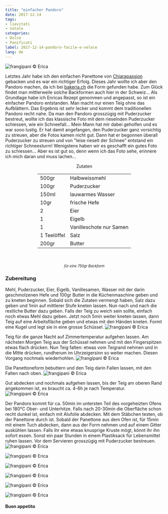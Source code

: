 ```yaml
---
title: "einfacher Pandoro"
date: 2017-12-14
tags:
- lievitati
- natale
categories:
- Dolce
- Panificati
label: 2017-12-14-pandoro-facile-e-veloce
lang: de 
---
```

![](../2017-12-14-pandoro-facile/header.jpg "frangipani © Erica")

Letztes Jahr habe ich den einfachen Panettone von <a href="https://www.chiarapassion.com/2016/12/panettone-facile-veloce.html" target="_blank">Chiarapassion</a> gebacken und es war ein richtiger Erfolg. Dieses Jahr wollte ich aber den Pandoro machen, da ich bei <a href="https://bakeria.ch/pandoro-backform-750g-p-8175.html" target="_blank">bakeria.ch</a> die Form gefunden habe. Zum Glück findet man mittlerweile solche Backformen auch hier in der Schweiz... Als Grundlage habe ich Enricas Rezept genommen und angepasst, so ist ein einfacher Pandoro entstanden. Man macht nur einen Teig ohne das Aufblättern. Das Ergebnis ist sehr lecker und kommt dem traditionellen Pandoro recht nahe. Da man den Pandoro grosszügig mit Puderzucker bestreut, wollte ich das klassische Foto mit dem rieselnden Puderzucker schiessen, wie ein Schneefall... Mein Mann hat mir dabei geholfen und es war sooo lustig. Er hat damit angefangen, den Puderzucker ganz vorsichtig zu streuen, aber die Fotos kamen nicht gut. Dann hat er begonnen überall Puderzucker zu streuen und von "leise rieselt der Schnee" entstand ein richtiger Schneesturm! Wenigstens haben wir es geschafft ein gutes Foto zu schiessen... Aber es ist gut so, denn wenn ich das Foto sehe, erinnere ich mich daran und muss lachen...

<div id="wrapper" style="text-align: center">
  <div id="yourdiv" style="display: inline-block;">
    <div class="ingredients">
      <div class="ingredients-title">Zutaten</div>
      <table>
        <tbody>
          <tr>
            <td>500gr</td>
            <td>Halbweissmehl</td>
          </tr>
          <tr>
            <td>100gr</td>
            <td>Puderzucker</td>
          </tr>
          <tr>
            <td>150ml</td>
            <td>lauwarmes Wasser</td>
          </tr>
          <tr>
            <td>10gr</td>
            <td>frische Hefe</td>
          </tr>
          <tr>
            <td>2</td>
            <td>Eier</td>
          </tr>
          <tr>
            <td>1</td>
            <td>Eigelb</td>
          </tr>
          <tr>
            <td>1</td>
            <td>Vanilleschote nur Samen</td>
          </tr>      
          <tr>
            <td>1 Teelöffel</td>
            <td>Salz</td>
          </tr>
          <tr>
            <td>200gr</td>
            <td>Butter</td>
          </tr>
        </tbody>
      </table>
      <br></br>
      <i class="pull-right" style="font-size: 80%;">für eine 750gr Backform</i>
    </div>
  </div>
</div>


<h3>
  <font color="grey">
    <i class="fa-solid fa-gears"></i>
  </font> Zubereitung
</h3>

Mehl, Puderzucker, Eier, Eigelb, Vanillesamen, Wasser mit der darin geschmolzenen Hefe und 100gr Butter in die Küchenmaschine geben und zu kneten beginnen. Sobald sich die Zutaten vermengt haben, Salz dazu geben und 1min auf mittlerer Stufe kneten lassen. Nun nach und nach die restliche Butter dazu geben. Falls der Teig zu weich sein sollte, einfach noch etwas Mehl dazu geben. Jetzt noch 5min weiter kneten lassen, dann Teig auf eine Arbeitsfläche geben und etwas mit den Händen kneten. Formt eine Kugel und legt sie in eine grosse Schüssel.
![](../2017-12-14-pandoro-facile/impasto.jpg "frangipani © Erica")

Teig für die ganze Nacht auf Zimmertemperatur aufgehen lassen. Am nächsten Morgen Teig aus der Schüssel nehmen und mit den Fingerspitzen etwas flach drücken. Nun Teig falten: etwas vom Teigrand nehmen und in die Mitte drücken, rundherum im Uhrzeigersinn so weiter machen. Diesen Vorgang nochmals wiederhohlen.
![](../2017-12-14-pandoro-facile/piegatura.jpg "frangipani © Erica")

Die Panettoneform bebuttern und den Teig darin Fallen lassen, mit den Falten nach oben.
![](../2017-12-14-pandoro-facile/teglia.jpg "frangipani © Erica")

Gut abdecken und nochmals aufgehen lassen, bis der Teig am oberen Rand angekommen ist, es braucht ca. 4-6h je nach Temperatur.
![](../2017-12-14-pandoro-facile/teglialievitata.jpg "frangipani © Erica")

Der Pandoro kommt für ca. 50min im untersten Teil des vorgeheizten Ofens bei 180°C Ober- und Unterhitze. Falls nach 20-30min die Oberfläche schon recht dunkel ist, einfach mit Alufolie abdecken. Mit dem Stäbchen testen, ob der Panettone durch ist. Sobald der Panettone aus dem Ofen ist, für 15min mit einem Tuch abdecken, dann aus der Form nehmen und auf einem Gitter auskühlen lassen. Falls ihr eine etwas knusprige Kruste mögt, könnt ihr ihn sofort essen. Sonst ein paar Stunden in einem Plastiksack für Lebensmittel ruhen lassen. Vor dem Servieren grosszügig mit Puderzucker bestreuen.
![](../2017-12-14-pandoro-facile/risultato1.jpg "frangipani © Erica")

![](../2017-12-14-pandoro-facile/risultato2.jpg "frangipani © Erica")

![](../2017-12-14-pandoro-facile/risultato3.jpg "frangipani © Erica")

![](../2017-12-14-pandoro-facile/risultato4.jpg "frangipani © Erica")

![](../2017-12-14-pandoro-facile/risultato5.jpg "frangipani © Erica")

![](../2017-12-14-pandoro-facile/risultato6.jpg "frangipani © Erica")

<h4>Buon appetito
  <font color="red">
    <i class="fa-regular fa-face-smile"></i>
  </font>
</h4>
